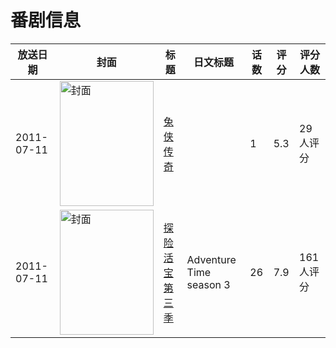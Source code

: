 # 番剧信息

|放送日期|封面|标题|日文标题|话数|评分|评分人数|
|---|---|---|---|---|---|---|
|2011-07-11|<img src="//lain.bgm.tv/pic/cover/c/0d/ec/20032_lV323.jpg" alt="封面" style="width:150px;height:200px;object-fit:cover;">|[兔侠传奇](https://bangumi.tv/subject/20032)||1|5.3|29人评分|
|2011-07-11|<img src="//lain.bgm.tv/pic/cover/c/25/42/106655_pyypW.jpg" alt="封面" style="width:150px;height:200px;object-fit:cover;">|[探险活宝 第三季](https://bangumi.tv/subject/106655)|Adventure Time season 3|26|7.9|161人评分|
